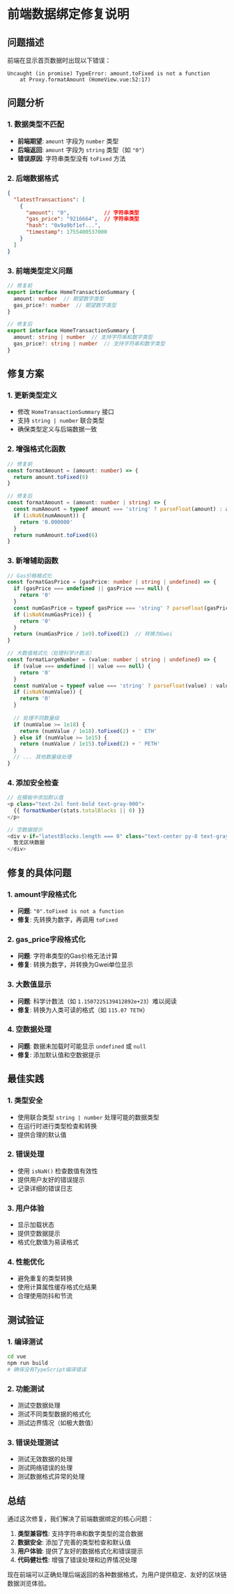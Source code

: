 # 前端数据绑定修复说明

## 问题描述

前端在显示首页数据时出现以下错误：
```
Uncaught (in promise) TypeError: amount.toFixed is not a function
    at Proxy.formatAmount (HomeView.vue:52:17)
```

## 问题分析

### 1. **数据类型不匹配**
- **前端期望**: `amount` 字段为 `number` 类型
- **后端返回**: `amount` 字段为 `string` 类型（如 `"0"`）
- **错误原因**: 字符串类型没有 `toFixed` 方法

### 2. **后端数据格式**
```json
{
  "latestTransactions": [
    {
      "amount": "0",           // 字符串类型
      "gas_price": "9216664",  // 字符串类型
      "hash": "0x9a9bf1ef...",
      "timestamp": 1755400537000
    }
  ]
}
```

### 3. **前端类型定义问题**
```typescript
// 修复前
export interface HomeTransactionSummary {
  amount: number  // 期望数字类型
  gas_price?: number  // 期望数字类型
}

// 修复后
export interface HomeTransactionSummary {
  amount: string | number  // 支持字符串和数字类型
  gas_price?: string | number  // 支持字符串和数字类型
}
```

## 修复方案

### 1. **更新类型定义**
- 修改 `HomeTransactionSummary` 接口
- 支持 `string | number` 联合类型
- 确保类型定义与后端数据一致

### 2. **增强格式化函数**
```typescript
// 修复前
const formatAmount = (amount: number) => {
  return amount.toFixed(6)
}

// 修复后
const formatAmount = (amount: number | string) => {
  const numAmount = typeof amount === 'string' ? parseFloat(amount) : amount
  if (isNaN(numAmount)) {
    return '0.000000'
  }
  return numAmount.toFixed(6)
}
```

### 3. **新增辅助函数**
```typescript
// Gas价格格式化
const formatGasPrice = (gasPrice: number | string | undefined) => {
  if (gasPrice === undefined || gasPrice === null) {
    return '0'
  }
  const numGasPrice = typeof gasPrice === 'string' ? parseFloat(gasPrice) : gasPrice
  if (isNaN(numGasPrice)) {
    return '0'
  }
  return (numGasPrice / 1e9).toFixed(2)  // 转换为Gwei
}

// 大数值格式化（处理科学计数法）
const formatLargeNumber = (value: number | string | undefined) => {
  if (value === undefined || value === null) {
    return '0'
  }
  const numValue = typeof value === 'string' ? parseFloat(value) : value
  if (isNaN(numValue)) {
    return '0'
  }
  
  // 处理不同数量级
  if (numValue >= 1e18) {
    return (numValue / 1e18).toFixed(2) + ' ETH'
  } else if (numValue >= 1e15) {
    return (numValue / 1e15).toFixed(2) + ' PETH'
  }
  // ... 其他数量级处理
}
```

### 4. **添加安全检查**
```typescript
// 在模板中添加默认值
<p class="text-2xl font-bold text-gray-900">
  {{ formatNumber(stats.totalBlocks || 0) }}
</p>

// 空数据提示
<div v-if="latestBlocks.length === 0" class="text-center py-8 text-gray-500">
  暂无区块数据
</div>
```

## 修复的具体问题

### 1. **amount字段格式化**
- **问题**: `"0".toFixed is not a function`
- **修复**: 先转换为数字，再调用 `toFixed`

### 2. **gas_price字段格式化**
- **问题**: 字符串类型的Gas价格无法计算
- **修复**: 转换为数字，并转换为Gwei单位显示

### 3. **大数值显示**
- **问题**: 科学计数法（如 `1.1507225139412892e+23`）难以阅读
- **修复**: 转换为人类可读的格式（如 `115.07 TETH`）

### 4. **空数据处理**
- **问题**: 数据未加载时可能显示 `undefined` 或 `null`
- **修复**: 添加默认值和空数据提示

## 最佳实践

### 1. **类型安全**
- 使用联合类型 `string | number` 处理可能的数据类型
- 在运行时进行类型检查和转换
- 提供合理的默认值

### 2. **错误处理**
- 使用 `isNaN()` 检查数值有效性
- 提供用户友好的错误提示
- 记录详细的错误日志

### 3. **用户体验**
- 显示加载状态
- 提供空数据提示
- 格式化数值为易读格式

### 4. **性能优化**
- 避免重复的类型转换
- 使用计算属性缓存格式化结果
- 合理使用防抖和节流

## 测试验证

### 1. **编译测试**
```bash
cd vue
npm run build
# 确保没有TypeScript编译错误
```

### 2. **功能测试**
- 测试空数据处理
- 测试不同类型数据的格式化
- 测试边界情况（如极大数值）

### 3. **错误处理测试**
- 测试无效数据的处理
- 测试网络错误的处理
- 测试数据格式异常的处理

## 总结

通过这次修复，我们解决了前端数据绑定的核心问题：

1. **类型兼容性**: 支持字符串和数字类型的混合数据
2. **数据安全**: 添加了完善的类型检查和默认值
3. **用户体验**: 提供了友好的数据格式化和错误提示
4. **代码健壮性**: 增强了错误处理和边界情况处理

现在前端可以正确处理后端返回的各种数据格式，为用户提供稳定、友好的区块链数据浏览体验。
